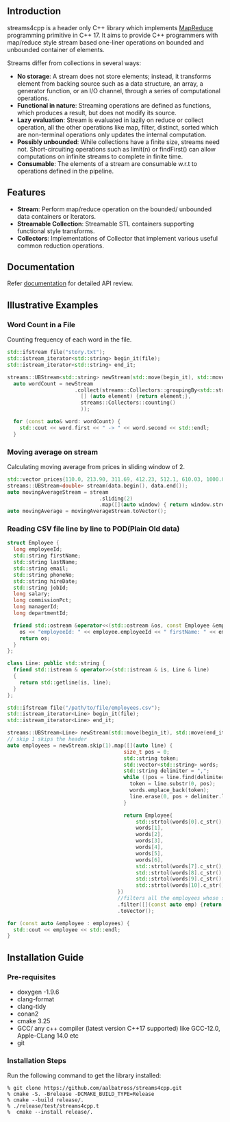 ## Introduction

streams4cpp is a header only C++ library which implements [MapReduce](https://en.wikipedia.org/wiki/MapReduce) programming primitive in C++ 17. It aims to provide C++ programmers
with map/reduce style stream based one-liner operations on bounded and unbounded container of elements.

Streams differ from collections in several ways:

- **No storage**:  A stream does not store elements; instead, it transforms element from backing source such as a data structure, an array, a generator function, or an I/O channel, through a series of computational operations.
- **Functional in nature**: Streaming operations are defined as functions, which produces a result, but does not modify its source.
- **Lazy evaluation**: Stream is evaluated in lazily on reduce or collect operation, all the other operations like map, filter, distinct, sorted which are non-terminal operations only updates the internal computation. 
- **Possibly unbounded**: While collections have a finite size, streams need not. Short-circuiting operations such as limit(n) or findFirst() can allow computations on infinite streams to complete in finite time.
- **Consumable**: The elements of a stream are consumable w.r.t to operations defined in the pipeline.

## Features

- **Stream**: Perform map/reduce operation on the bounded/ unbounded data containers or Iterators.
- **Streamable Collection**: Streamable STL containers supporting functional style transforms.
- **Collectors**: Implementations of Collector that implement various useful common reduction operations.

## Documentation
Refer [documentation](https://aalbatross.github.io/streams4cpp/doc/html/index.html) for detailed API review.

## Illustrative Examples
### Word Count in a File
Counting frequency of each word in the file.
```c++
std::ifstream file("story.txt");
std::istream_iterator<std::string> begin_it(file);
std::istream_iterator<std::string> end_it;

streams::UBStream<std::string> newStream(std::move(begin_it), std::move(end_it));
  auto wordCount = newStream
                      .collect(streams::Collectors::groupingBy<std::string>(
                        [] (auto element) {return element;},
                        streams::Collectors::counting()
                        ));

  for (const auto& word: wordCount) {
    std::cout << word.first << " -> " << word.second << std::endl;
  }
```
### Moving average on stream
Calculating moving average from prices in sliding window of 2.
```c++
std::vector prices{110.0, 213.90, 311.69, 412.23, 512.1, 610.03, 1000.0, 2102.12};
streams::UBStream<double> stream(data.begin(), data.end());
auto movingAverageStream = stream
                              .sliding(2)
                              .map([](auto window) { return window.stream().collect(Collectors::averaging()); });
auto movingAverage = movingAverageStream.toVector();
```

### Reading CSV file line by line to POD(Plain Old data)
```c++
struct Employee {
  long employeeId;
  std::string firstName;
  std::string lastName;
  std::string email;
  std::string phoneNo;
  std::string hireDate;
  std::string jobId;
  long salary;
  long commissionPct;
  long managerId;
  long departmentId;

  friend std::ostream &operator<<(std::ostream &os, const Employee &employee) {
    os << "employeeId: " << employee.employeeId << " firstName: " << employee.firstName << " lastName: " << employee.lastName << " email: " << employee.email << " phoneNo: " << employee.phoneNo << " hireDate: " << employee.hireDate << " jobId: " << employee.jobId << " salary: " << employee.salary << " commissionPct: " << employee.commissionPct << " managerId: " << employee.managerId << " departmentId: " << employee.departmentId;
    return os;
  }
};

class Line: public std::string {
  friend std::istream & operator>>(std::istream & is, Line & line)
  {
    return std::getline(is, line);
  }
};

std::ifstream file("/path/to/file/employees.csv");
std::istream_iterator<Line> begin_it(file);
std::istream_iterator<Line> end_it;

streams::UBStream<Line> newStream(std::move(begin_it), std::move(end_it));
// skip 1 skips the header
auto employees = newStream.skip(1).map([](auto line) {
                                      size_t pos = 0;
                                      std::string token;
                                      std::vector<std::string> words;
                                      std::string delimiter = ",";
                                      while ((pos = line.find(delimiter)) != std::string::npos) {
                                        token = line.substr(0, pos);
                                        words.emplace_back(token);
                                        line.erase(0, pos + delimiter.length());
                                      }

                                      return Employee{
                                          std::strtol(words[0].c_str(), nullptr, 10),
                                          words[1],
                                          words[2],
                                          words[3],
                                          words[4],
                                          words[5],
                                          words[6],
                                          std::strtol(words[7].c_str(), nullptr, 10),
                                          std::strtol(words[8].c_str(), nullptr, 10),
                                          std::strtol(words[9].c_str(), nullptr, 10),
                                          std::strtol(words[10].c_str(), nullptr, 10)};
                                    })
                                    //filters all the employees whose salary is greater than equals to 10000
                                    .filter([](const auto emp) {return emp.salary >= 10000;})
                                    .toVector();

for (const auto &employee : employees) {
  std::cout << employee << std::endl;
}
```

## Installation Guide
### Pre-requisites
- doxygen -1.9.6
- clang-format
- clang-tidy
- conan2
- cmake 3.25
- GCC/ any c++ compiler (latest version C++17 supported) like GCC-12.0, Apple-CLang 14.0 etc
- git

### Installation Steps
Run the following command to get the library installed:
```commandline
% git clone https://github.com/aalbatross/streams4cpp.git
% cmake -S. -Brelease -DCMAKE_BUILD_TYPE=Release
% cmake --build release/.
% ./release/test/streams4cpp.t 
%  cmake --install release/.
```




